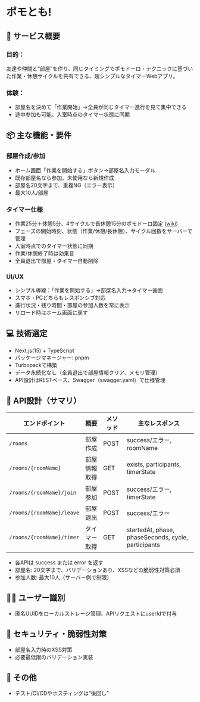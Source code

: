 # ポモとも!
## 🎯 サービス概要
### 目的：
友達や仲間と“部屋”を作り、同じタイミングでポモドーロ・テクニックに基づいた作業・休憩サイクルを共有できる、超シンプルなタイマーWebアプリ。
### 体験：
- 部屋名を決めて「作業開始」→全員が同じタイマー進行を見て集中できる
- 途中参加も可能。入室時点のタイマー状態に同期
## 📦 主な機能・要件
### 部屋作成/参加
- ホーム画面「作業を開始する」ボタン→部屋名入力モーダル
- 既存部屋名なら参加、未使用なら新規作成
- 部屋名20文字まで、重複NG（エラー表示）
- 最大10人/部屋
### タイマー仕様
- 作業25分＋休憩5分、4サイクルで長休憩15分のポモドーロ固定 ([wiki](https://ja.wikipedia.org/wiki/%E3%83%9D%E3%83%A2%E3%83%89%E3%83%BC%E3%83%AD%E3%83%BB%E3%83%86%E3%82%AF%E3%83%8B%E3%83%83%E3%82%AF))
- フェーズの開始時刻、状態（作業/休憩/長休憩）、サイクル回数をサーバーで管理
- 入室時点でのタイマー状態に同期
- 作業/休憩終了時は効果音
- 全員退出で部屋・タイマー自動削除
### UI/UX
- シンプル導線：「作業を開始する」→部屋名入力→タイマー画面
- スマホ・PCどちらもレスポンシブ対応
- 進行状況・残り時間・部屋の参加人数を常に表示
- リロード時はホーム画面に戻す
## 💻 技術選定
- Next.js(15) + TypeScript
- パッケージマネージャー: pnpm
- Turbopackで構築
- データ永続化なし（全員退出で部屋情報クリア、メモリ管理）
- API設計はRESTベース、Swagger（swagger.yaml）で仕様管理
## 🔗 API設計（サマリ）
| エンドポイント                   | 概要     | メソッド | 主なレスポンス                                             |
| ------------------------- | ------ | ---- | --------------------------------------------------- |
| `/rooms`                  | 部屋作成   | POST | success/エラー, roomName                               |
| `/rooms/{roomName}`       | 部屋情報取得 | GET  | exists, participants, timerState                    |
| `/rooms/{roomName}/join`  | 部屋参加   | POST | success/エラー, timerState                             |
| `/rooms/{roomName}/leave` | 部屋退出   | POST | success/エラー                                         |
| `/rooms/{roomName}/timer` | タイマー取得 | GET  | startedAt, phase, phaseSeconds, cycle, participants |
- 各APIは success または error を返す
- 部屋名: 20文字まで、バリデーションあり、XSSなどの脆弱性対策必須
- 参加人数: 最大10人（サーバー側で制限）
## 🧑‍💻 ユーザー識別
- 匿名UUIDをローカルストレージ管理、APIリクエストにuserIdで付与
## 🚨 セキュリティ・脆弱性対策
- 部屋名入力時のXSS対策
- 必要最低限のバリデーション実装
## 📝 その他
- テスト/CI/CDやホスティングは“後回し”
